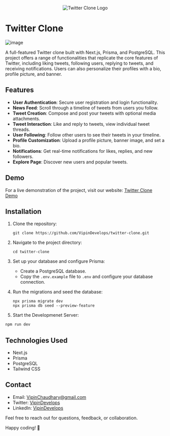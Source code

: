 <p align="center">
  <img src="https://logo.com/image-cdn/images/kts928pd/production/08207a1a4c3383abed17d2995786c44959ceaa91-1140x620.png?w=1080&q=72" alt="Twitter Clone Logo">
  
</p>

# Twitter Clone
![image](https://github.com/VipinDevelops/twitter-clone/assets/99081689/d8d9f3e8-4ae0-48c2-a9eb-da31274a9ab5)


A full-featured Twitter clone built with Next.js, Prisma, and PostgreSQL. This project offers a range of functionalities that replicate the core features of Twitter, including liking tweets, following users, replying to tweets, and receiving notifications. Users can also personalize their profiles with a bio, profile picture, and banner.

## Features

- **User Authentication**: Secure user registration and login functionality.
- **News Feed**: Scroll through a timeline of tweets from users you follow.
- **Tweet Creation**: Compose and post your tweets with optional media attachments.
- **Tweet Interaction**: Like and reply to tweets, view individual tweet threads.
- **User Following**: Follow other users to see their tweets in your timeline.
- **Profile Customization**: Upload a profile picture, banner image, and set a bio.
- **Notifications**: Get real-time notifications for likes, replies, and new followers.
- **Explore Page**: Discover new users and popular tweets.

## Demo

For a live demonstration of the project, visit our website: [Twitter Clone Demo](https://twitter-clone-4woe6lmf0-vipindevelops.vercel.app/users/1a7ca09e-6ce1-4d58-a460-09ba831d31ed)

## Installation

1. Clone the repository:

   ```
   git clone https://github.com/VipinDevelops/twitter-clone.git
   ```

2. Navigate to the project directory:
   ```
   cd twitter-clone
   ```
3. Set up your database and configure Prisma:
   - Create a PostgreSQL database.
   - Copy the `.env.example` file to `.env` and configure your database connection.
4. Run the migrations and seed the database:

   ```
   npx prisma migrate dev
   npx prisma db seed --preview-feature

   ```

5. Start the Developmenet Server:

```bash
npm run dev

```

## Technologies Used

- Next.js
- Prisma
- PostgreSQL
- Tailwind CSS

## Contact

- Email: VipinChaudhary@gmail.com
- Twitter: [VipinDevelops](https://twitter.com/VipinDevelops)
- LinkedIn: [VipinDevelops](https://www.linkedin.com/in/vipindevelops/)

Feel free to reach out for questions, feedback, or collaboration.

Happy coding! 🚀
